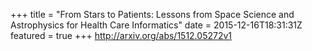 +++
title = "From Stars to Patients: Lessons from Space Science and Astrophysics for   Health Care Informatics"
date = 2015-12-16T18:31:31Z
featured = true
+++
http://arxiv.org/abs/1512.05272v1